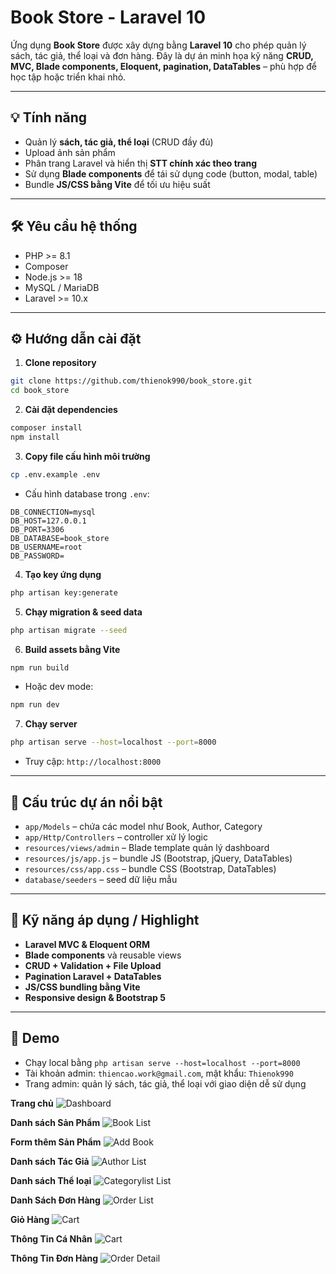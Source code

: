 # Book Store - Laravel 10

Ứng dụng **Book Store** được xây dựng bằng **Laravel 10** cho phép quản lý sách, tác giả, thể loại và đơn hàng. Đây là dự án minh họa kỹ năng **CRUD, MVC, Blade components, Eloquent, pagination, DataTables** – phù hợp để học tập hoặc triển khai nhỏ.

---

## 💡 Tính năng

-   Quản lý **sách, tác giả, thể loại** (CRUD đầy đủ)
-   Upload ảnh sản phẩm
-   Phân trang Laravel và hiển thị **STT chính xác theo trang**
-   Sử dụng **Blade components** để tái sử dụng code (button, modal, table)
-   Bundle **JS/CSS bằng Vite** để tối ưu hiệu suất

---

## 🛠️ Yêu cầu hệ thống

-   PHP >= 8.1
-   Composer
-   Node.js >= 18
-   MySQL / MariaDB
-   Laravel >= 10.x

---

## ⚙️ Hướng dẫn cài đặt

1. **Clone repository**

```bash
git clone https://github.com/thienok990/book_store.git
cd book_store
```

2. **Cài đặt dependencies**

```bash
composer install
npm install
```

3. **Copy file cấu hình môi trường**

```bash
cp .env.example .env
```

-   Cấu hình database trong `.env`:

```
DB_CONNECTION=mysql
DB_HOST=127.0.0.1
DB_PORT=3306
DB_DATABASE=book_store
DB_USERNAME=root
DB_PASSWORD=
```

4. **Tạo key ứng dụng**

```bash
php artisan key:generate
```

5. **Chạy migration & seed data**

```bash
php artisan migrate --seed
```

6. **Build assets bằng Vite**

```bash
npm run build
```

-   Hoặc dev mode:

```bash
npm run dev
```

7. **Chạy server**

```bash
php artisan serve --host=localhost --port=8000
```

-   Truy cập: `http://localhost:8000`

---

## 📂 Cấu trúc dự án nổi bật

-   `app/Models` – chứa các model như Book, Author, Category
-   `app/Http/Controllers` – controller xử lý logic
-   `resources/views/admin` – Blade template quản lý dashboard
-   `resources/js/app.js` – bundle JS (Bootstrap, jQuery, DataTables)
-   `resources/css/app.css` – bundle CSS (Bootstrap, DataTables)
-   `database/seeders` – seed dữ liệu mẫu

---

## 🌟 Kỹ năng áp dụng / Highlight

-   **Laravel MVC & Eloquent ORM**
-   **Blade components** và reusable views
-   **CRUD + Validation + File Upload**
-   **Pagination Laravel + DataTables**
-   **JS/CSS bundling bằng Vite**
-   **Responsive design & Bootstrap 5**

---

## 🚀 Demo

-   Chạy local bằng `php artisan serve --host=localhost --port=8000`
-   Tài khoản admin: `thiencao.work@gmail.com`, mật khẩu: `Thienok990`
-   Trang admin: quản lý sách, tác giả, thể loại với giao diện dễ sử dụng


**Trang chủ**
![Dashboard](public/screenshots/index.jpeg)

**Danh sách Sản Phẩm**
![Book List](public/screenshots/products_list.jpeg)

**Form thêm Sản Phẩm**
![Add Book](public/screenshots/form_create_product.jpeg)

**Danh sách Tác Giả**
![Author List](public/screenshots/author_list.jpeg)

**Danh sách Thể loại**
![Categorylist List](public/screenshots/category_list.jpeg)

**Danh Sách Đơn Hàng**
![Order List](public/screenshots/orders.jpeg)

**Giỏ Hàng**
![Cart](public/screenshots/cart.jpeg)

**Thông Tin Cá Nhân**
![Cart](public/screenshots/personal_info.jpeg)

**Thông Tin Đơn Hàng**
![Order Detail](public/screenshots/order_detail.jpeg)
